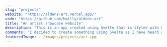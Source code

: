 ```yaml
---
slug: "projects"
website: "https://aldens-art.vercel.app/"
code: "https://github.com/hmilly/aldens-art"
title: "An artist showcase website"
description: "This is an app created using Svelte that is styled with CSS, more specifically using grid and flexbox"
comments: "I decided to create something using Svelte as I have heard good things about it. I have since exteneded this site with the Artsy social app. It features within the app as a artists profile; see if you can find it!"
featuredImage: ../images/projects/art.jpg
---
```

